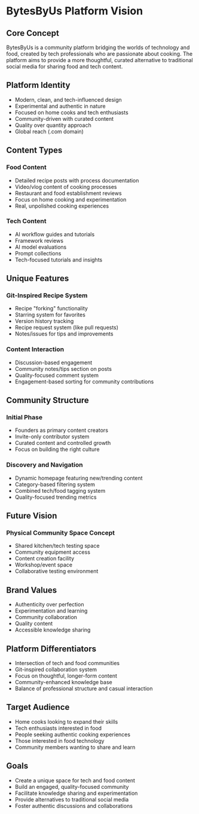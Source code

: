 # BytesByUs Platform Vision

## Core Concept
BytesByUs is a community platform bridging the worlds of technology and food, created by tech professionals who are passionate about cooking. The platform aims to provide a more thoughtful, curated alternative to traditional social media for sharing food and tech content.

## Platform Identity
- Modern, clean, and tech-influenced design
- Experimental and authentic in nature
- Focused on home cooks and tech enthusiasts
- Community-driven with curated content
- Quality over quantity approach
- Global reach (.com domain)

## Content Types

### Food Content
- Detailed recipe posts with process documentation
- Video/vlog content of cooking processes
- Restaurant and food establishment reviews
- Focus on home cooking and experimentation
- Real, unpolished cooking experiences

### Tech Content
- AI workflow guides and tutorials
- Framework reviews
- AI model evaluations
- Prompt collections
- Tech-focused tutorials and insights

## Unique Features

### Git-Inspired Recipe System
- Recipe "forking" functionality
- Starring system for favorites
- Version history tracking
- Recipe request system (like pull requests)
- Notes/issues for tips and improvements

### Content Interaction
- Discussion-based engagement
- Community notes/tips section on posts
- Quality-focused comment system
- Engagement-based sorting for community contributions

## Community Structure

### Initial Phase
- Founders as primary content creators
- Invite-only contributor system
- Curated content and controlled growth
- Focus on building the right culture

### Discovery and Navigation
- Dynamic homepage featuring new/trending content
- Category-based filtering system
- Combined tech/food tagging system
- Quality-focused trending metrics

## Future Vision

### Physical Community Space Concept
- Shared kitchen/tech testing space
- Community equipment access
- Content creation facility
- Workshop/event space
- Collaborative testing environment

## Brand Values
- Authenticity over perfection
- Experimentation and learning
- Community collaboration
- Quality content
- Accessible knowledge sharing

## Platform Differentiators
- Intersection of tech and food communities
- Git-inspired collaboration system
- Focus on thoughtful, longer-form content
- Community-enhanced knowledge base
- Balance of professional structure and casual interaction

## Target Audience
- Home cooks looking to expand their skills
- Tech enthusiasts interested in food
- People seeking authentic cooking experiences
- Those interested in food technology
- Community members wanting to share and learn

## Goals
- Create a unique space for tech and food content
- Build an engaged, quality-focused community
- Facilitate knowledge sharing and experimentation
- Provide alternatives to traditional social media
- Foster authentic discussions and collaborations